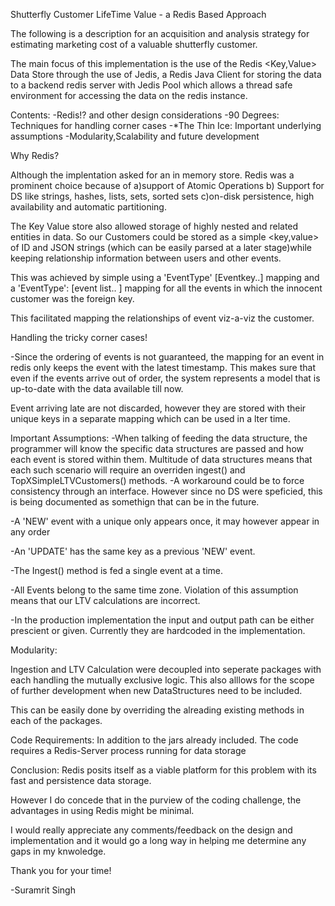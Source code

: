 Shutterfly Customer LifeTime Value - a Redis Based Approach 

The following is a description for an acquisition and analysis strategy for estimating marketing cost of a valuable shutterfly customer. 

The main focus of this implementation is the use of the Redis <Key,Value> Data Store through the use of Jedis, a Redis Java Client for storing the data to a backend redis server with Jedis Pool which allows a thread safe environment for accessing the data on the redis instance.

Contents:
-Redis!? and other design considerations
-90 Degrees: Techniques for handling corner cases
-*The Thin Ice: Important underlying assumptions
-Modularity,Scalability and future development

Why Redis? 

Although the implentation asked for an in memory store. Redis was a prominent choice because of a)support of Atomic Operations b) Support for DS like strings, hashes, lists, sets, sorted sets c)on-disk persistence, high availability and automatic partitioning. 

The Key Value store also allowed storage of highly nested and related entities in data. So our Customers could be stored as a simple <key,value> of ID and JSON strings (which can be easily parsed at a later stage)while keeping relationship information between users and other events. 

This was achieved by simple using a 'EventType' [Eventkey..] mapping and a 'EventType':<UserKey> [event list.. ] mapping for all the events in which the innocent customer was the foreign key. 

This facilitated mapping the relationships of event viz-a-viz the customer.  

Handling the tricky corner cases!

-Since the ordering of events is not guaranteed, the mapping for an event in redis only keeps the event with the latest timestamp. This makes sure that even if the events arrive out of order, the system represents a model that is up-to-date with the data available till now. 

Event arriving late are not discarded, however they are stored with their unique keys in a separate mapping which can be used in a lter time. 

Important Assumptions:
-When talking of feeding the data structure, the programmer will know the specific data structures are passed and how each event is stored within them. Multitude of data structures means that each such scenario will require an overriden ingest() and TopXSimpleLTVCustomers() methods. 
	-A workaround could be to force consistency through an interface. However since no DS were speficied, this is being documented as somethign that can be in the future. 

-A 'NEW' event with a unique only appears once, it may however appear in any order

-An 'UPDATE' has the same key as a previous 'NEW' event. 

-The Ingest() method is fed a single event at a time. 

-All Events belong to the same time zone. Violation of this assumption means that our LTV calculations are incorrect. 

-In the production implementation the input and output path can be either prescient or given. Currently they are hardcoded in the implementation. 

Modularity:

Ingestion and LTV Calculation were decoupled into seperate packages with each handling the mutually exclusive logic. This also alllows for the scope of further development when new DataStructures need to be included. 

This can be easily done by overriding the alreading existing methods in each of the packages. 


Code Requirements: 
In addition to the jars already included. The code requires a Redis-Server process running for data storage

Conclusion:
Redis posits itself as a viable platform for this problem with its fast and persistence data storage.

However I do concede that in the purview of the coding challenge, the advantages in using Redis might be minimal. 

I would really appreciate any comments/feedback on the design and implementation and it would go a long way in helping me determine any gaps in my knwoledge. 

Thank you for your time!

-Suramrit Singh   